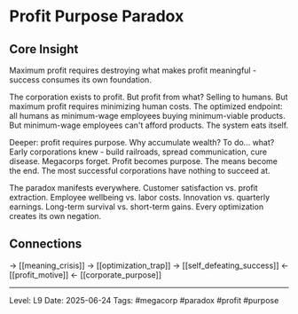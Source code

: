 # Profit Purpose Paradox

## Core Insight
Maximum profit requires destroying what makes profit meaningful - success consumes its own foundation.

The corporation exists to profit. But profit from what? Selling to humans. But maximum profit requires minimizing human costs. The optimized endpoint: all humans as minimum-wage employees buying minimum-viable products. But minimum-wage employees can't afford products. The system eats itself.

Deeper: profit requires purpose. Why accumulate wealth? To do... what? Early corporations knew - build railroads, spread communication, cure disease. Megacorps forget. Profit becomes purpose. The means become the end. The most successful corporations have nothing to succeed at.

The paradox manifests everywhere. Customer satisfaction vs. profit extraction. Employee wellbeing vs. labor costs. Innovation vs. quarterly earnings. Long-term survival vs. short-term gains. Every optimization creates its own negation.

## Connections
→ [[meaning_crisis]]
→ [[optimization_trap]]
→ [[self_defeating_success]]
← [[profit_motive]]
← [[corporate_purpose]]

---
Level: L9
Date: 2025-06-24
Tags: #megacorp #paradox #profit #purpose